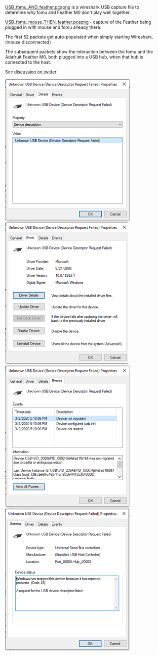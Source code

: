 [USB_fomu_AND_feather.pcapng](./USB_fomu_AND_feather.pcapng) is a wireshark USB capture file to determine why fomu and Feather M0 don't play well together.

[USB_fomu_mouse_THEN_feather.pcapng](./USB_fomu_mouse_THEN_feather.pcapng) - capture of the Feather being plugged in with mouse and fomu already there.

The first 52 packets get auto-populated when simply starting Wireshark. (mouse disconnected)

The subsequent packets show the interaction between the fomu and the Adafruit Feather M0, both plugged into a USB hub, when that hub is connected to the host.

See [discussion on twitter](https://twitter.com/tannewt/status/1234869391163981824?s=20)

![feather_device_detail_tab.png](./feather_device_detail_tab.png)
![feather_device_detail_tab.png](./feather_device_driver_tab.png)
![feather_device_detail_tab.png](./feather_device_events_tab.png)
![feather_device_detail_tab.png](./feather_device_general_tab.png)

